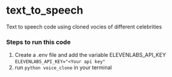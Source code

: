 # text_to_speech
Text to speech code using cloned vocies of different celebrities

### Steps to run this code

1. Create a .env file and add the variable ELEVENLABS_API_KEY
```ELEVENLABS_API_KEY="<Your api key"```
2. run `python voice_clone` in your terminal

